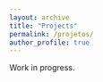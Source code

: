 ```yaml
---
layout: archive
title: "Projects"
permalink: /projetos/
author_profile: true
---
```


Work in progress.